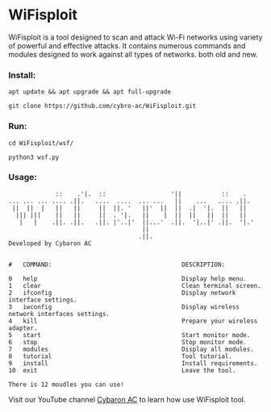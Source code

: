 # WiFisploit
WiFisploit is a tool designed to scan and attack Wi-Fi networks using variety of powerful and effective attacks. It contains numerous commands and modules designed to work against all types of networks. both old and new.
### Install:
```
apt update && apt upgrade && apt full-upgrade
```
```
git clone https://github.com/cybro-ac/WiFisploit.git
```
### Run:
```
cd WiFisploit/wsf/
```
```
python3 wsf.py
```
### Usage:
```
             ::    .'|.  ::                  '||           ::    .   
... ... ... .... .||.   ....  ....  ... ...   ||    ...   .... .||.  
 ||  ||  |   ||   ||     ||  ||. '   ||'  ||  ||  .|  '|.  ||   ||   
  ||| |||    ||   ||     ||  . '|.   ||    |  ||  ||   ||  ||   ||   
   |   |    .||. .||.   .||. |'..|'  ||...'  .||.  '|..|' .||.  '|.' 
                                     ||                              
                                    .||.
Developed by Cybaron AC


#   COMMAND:                                    DESCRIPTION:

0   help                                        Display help menu.
1   clear                                       Clean terminal screen.
2   ifconfig                                    Display network interface settings.
3   iwconfig                                    Display wireless network interfaces settings.
4   kill                                        Prepare your wireless adapter.
5   start                                       Start monitor mode.
6   stop                                        Stop monitor mode.
7   modules                                     Display all modules.
8   tutorial                                    Tool tutorial.
9   install                                     Install requirements.
10  exit                                        Leave the tool.

There is 12 moudles you can use!
```
Visit our YouTube channel [Cybaron AC](https://www.youtube.com/@cybaron_ac/featured) to learn how use WiFisploit tool.
